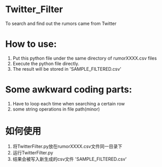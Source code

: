 # Twitter_Filter
To search and find out the rumors came from Twitter



# How to use:
1. Put this python file under the same directory of rumorXXXX.csv files
2. Execute the python file directly.
3. The result will be stored in 'SAMPLE_FILTERED.csv'


# Some awkward coding parts:
1. Have to loop each time when searching a certain row
2. some string operations in file path(minor)



# 如何使用
1. 将TwitterFilter.py放在rumorXXXX.csv文件同一目录下
2. 运行TwitterFilter.py
3. 结果会被写入新生成的csv文件 'SAMPLE_FILTERED.csv'